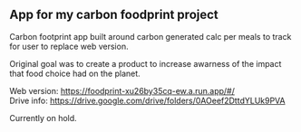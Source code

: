 ## App for my carbon foodprint project  
Carbon footprint app built around carbon generated calc per meals to track for user to replace web version.  

Original goal was to create a product to increase awarness of the impact that food choice had on the planet.

Web version: https://foodprint-xu26by35cq-ew.a.run.app/#/  
Drive info: https://drive.google.com/drive/folders/0AOeef2DttdYLUk9PVA  

Currently on hold.
